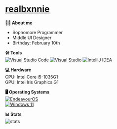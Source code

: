 # [realbxnnie](https://realbxnnie.github.io)

**🧑‍💻 About me**
- Sophomore Programmer
- Middle UI Designer
- Birthday: February 10th

**🛠 Tools**\
[![Visual Studio Code](https://custom-icon-badges.demolab.com/badge/Visual%20Studio%20Code-0078d7.svg?logo=vsc&logoColor=white)](#)
[![Visual Studio](https://custom-icon-badges.demolab.com/badge/Visual%20Studio-5C2D91.svg?&logo=visual-studio&logoColor=white)](#)
[![IntelliJ IDEA](https://img.shields.io/badge/IntelliJIDEA-000000.svg?logo=intellij-idea&logoColor=white)](#)

**💻 Hardware**\
CPU: Intel Core i5-1035G1\
GPU: Intel Iris Graphics G1

**🖥 Operating Systems**\
[![EndeavourOS](https://img.shields.io/badge/EndeavourOS-A020F0?logo=endeavouros&logoColor=fff)](#)\
[![Windows 11](https://custom-icon-badges.demolab.com/badge/Windows%2011-0078D6?logo=windows11&logoColor=white)](#)

**📊 Stats**\
![stats](https://github-readme-stats.vercel.app/api?username=realbxnnie&show_icons=true&theme=dark)
